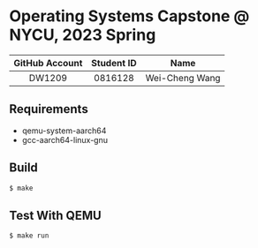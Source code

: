# Operating Systems Capstone @ NYCU, 2023 Spring

| GitHub Account | Student ID |      Name      |
|:--------------:|:----------:|:--------------:|
|     DW1209     |   0816128  | Wei-Cheng Wang |

## Requirements
- qemu-system-aarch64
- gcc-aarch64-linux-gnu

## Build
```bash
$ make
```

## Test With QEMU
```bash
$ make run
```